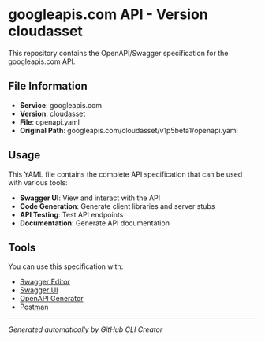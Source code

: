 # googleapis.com API - Version cloudasset

This repository contains the OpenAPI/Swagger specification for the googleapis.com API.

## File Information

- **Service**: googleapis.com
- **Version**: cloudasset
- **File**: openapi.yaml
- **Original Path**: googleapis.com/cloudasset/v1p5beta1/openapi.yaml

## Usage

This YAML file contains the complete API specification that can be used with various tools:

- **Swagger UI**: View and interact with the API
- **Code Generation**: Generate client libraries and server stubs
- **API Testing**: Test API endpoints
- **Documentation**: Generate API documentation

## Tools

You can use this specification with:

- [Swagger Editor](https://editor.swagger.io/)
- [Swagger UI](https://swagger.io/tools/swagger-ui/)
- [OpenAPI Generator](https://openapi-generator.tech/)
- [Postman](https://www.postman.com/)

---

*Generated automatically by GitHub CLI Creator*
